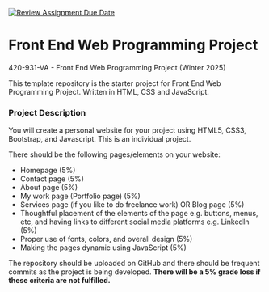[![Review Assignment Due Date](https://classroom.github.com/assets/deadline-readme-button-22041afd0340ce965d47ae6ef1cefeee28c7c493a6346c4f15d667ab976d596c.svg)](https://classroom.github.com/a/NPKL5qNZ)
# Front End Web Programming Project

420-931-VA - Front End Web Programming Project (Winter 2025)

This template repository is the starter project for Front End Web Programming Project. Written in HTML, CSS and JavaScript.

### Project Description

You will create a personal website for your project using HTML5, CSS3, Bootstrap, and Javascript. This is an individual project.

There should be the following pages/elements on your website:

- Homepage (5%)
- Contact page (5%)
- About page (5%)
- My work page (Portfolio page) (5%)
- Services page (if you like to do freelance work) OR Blog page (5%)
- Thoughtful placement of the elements of the page e.g. buttons, menus, etc, and having links to different social media platforms e.g. LinkedIn (5%)
- Proper use of fonts, colors, and overall design (5%)
- Making the pages dynamic using JavaScript (5%)

The repository should be uploaded on GitHub and there should be frequent commits as the project is being developed. **There will be a 5% grade loss if these criteria are not fulfilled.** 

